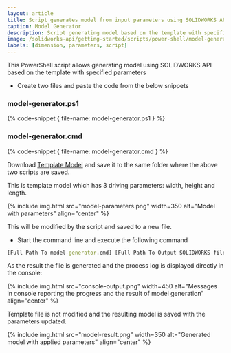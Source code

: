 ```yaml
---
layout: article
title: Script generates model from input parameters using SOLIDWORKS API
caption: Model Generator
description: Script generating model based on the template with specified parameters using SOLIDWORKS API
image: /solidworks-api/getting-started/scripts/power-shell/model-generator/model-parameters.png
labels: [dimension, parameters, script]
---
```

This PowerShell script allows generating model using SOLIDWORKS API based on the template with specified parameters

* Create two files and paste the code from the below snippets

### model-generator.ps1
{% code-snippet { file-name: model-generator.ps1 } %}

### model-generator.cmd
{% code-snippet { file-name: model-generator.cmd } %}

Download [Template Model](template.SLDPRT) and save it to the same folder where the above two scripts are saved.

This is template model which has 3 driving parameters: width, height and length.

{% include img.html src="model-parameters.png" width=350 alt="Model with parameters" align="center" %}

This will be modified by the script and saved to a new file.

* Start the command line and execute the following command

~~~ bat
[Full Path To model-generator.cmd] [Full Path To Output SOLIDWORKS file] [Width] [Length] [Height]
~~~

As the result the file is generated and the process log is displayed directly in the console:

{% include img.html src="console-output.png" width=450 alt="Messages in console reporting the progress and the result of model generation" align="center" %}

Template file is not modified and the resulting model is saved with the parameters updated.

{% include img.html src="model-result.png" width=350 alt="Generated model with applied parameters" align="center" %}
